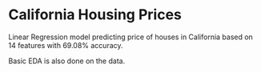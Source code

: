 # California Housing Prices

Linear Regression model predicting price of houses in California based on 14 features with 69.08% accuracy.

Basic EDA is also done on the data.
